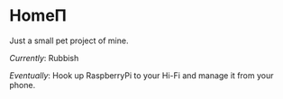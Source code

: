 HomeΠ
======
Just a small pet project of mine.

*Currently*: Rubbish

*Eventually*: Hook up RaspberryPi to your Hi-Fi and manage it from your phone.
